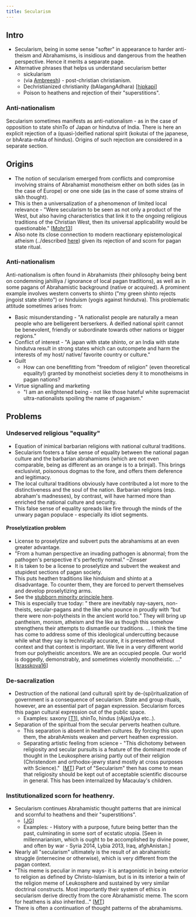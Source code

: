```yaml
---
title: Secularism
---
```


## Intro
- Secularism, being in some sense "softer" in appearance to harder anti-theism and Abrahamisms, is insidious and dangerous from the heathen perspective. Hence it merits a separate page.
- Alternative phrases that helps us understand secularism better
    - sickularism
    - (via [Ambreesh](https://www.facebook.com/ambreesh.mishra)) \- post-christian christianism.
    - Dechristianized christianity (bAlagangAdhara) \[[hipkapi](http://www.hipkapi.com/2011/03/03/the-religion-of-secular-state-dechristianized-christianity-s-n-balagangadhara/)\]
    - Poison to heathens and rejection of their "superstitions".

### Anti-nationalism
Secularism sometimes manifests as anti-nationalism - as in the case of opposition to state shinTo of Japan or hindutva of India. There is here an explicit rejection of a (quasi-)deified national spirit (kokutai of the japanese, or bhArata-mAta of hindus). Origins of such rejection are considered in a separate section. 

## Origins
- The notion of secularism emerged from conflicts and compromise involving strains of Abrahamist monotheism either on both sides (as in the case of Europe) or one one side (as in the case of some strains of sikh thought).
- This is then a universalization of a phenomenon of limited local relevance - "Were secularism to be seen as not only a product of the West, but also having characteristics that link it to the ongoing religious traditions of the Christian West, then its universal applicability would be questionable." \[[Mohr13](https://www.academia.edu/1549528/2_The_Christian_origins_of_secularism_and_the_rule_of_law)\]
- Also note its close connection to modern reactionary epistemological atheism (../described [here](../abe-disease/zombie-cult/)) given its rejection of and scorn for pagan state ritual.

### Anti-nationalism
Anti-nationalism is often found in Abrahamists (their philosophy being bent on condemning jahilliya / ignorance of local pagan traditions), as well as in some pagans of Abrahamistic background (native or acquired). A prominent example involves western converts to shinto ("my green shinto rejects jingoist state shinto") or hinduism (yogis against hindutva). This problematic attitude sometimes arises from:
- Basic misunderstanding - "A nationalist people are naturally a mean people who are belligerent berserkers. A deified national spirit cannot be benevolent, friendly or subordinate towards other nations or bigger regions."
- Conflict of interest - "A japan with state shinto, or an India with state hindutva result in strong states which can outcompete and harm the interests of my host/ native/ favorite country or culture."
- Guilt
  - How can one benefitting from "freedom of religion" (even theoretical equality!) granted by monotheist societies deny it to monotheisms in pagan nations?
- Virtue signalling and marketing
  - "I am an enlightened being - not like those hateful white supremacist ultra-nationalists spoiling the name of paganism."

## Problems
### Undeserved religious "equality"

- Equation of inimical barbarian religions with national cultural traditions.
- Secularism fosters a false sense of equality between the national pagan culture and the barbarian abrahamisms (which are not even comparable, being as different as an orange is to a brinjal). This brings exclusivist, poisonous dogmas to the fore, and offers them deference and legitimacy.
- The local cultural traditions obviously have contributed a lot more to the distinctiveness and the soul of the nation. Barbarian religions (esp. abraham's madnesses), by contrast, will have harmed more than enriched the national culture and security.
- This false sense of equality spreads like fire through the minds of the unwary pagan populace - especially its idiot segments.

#### Proselytization problem

- License to proselytize and subvert puts the abrahamisms at an even greater advantage.
- "From a human perspective an invading pathogen is abnormal; from the pathogen's perspective it's perfectly normal." –Zinsser
- It is taken to be a license to proselytize and subvert the weakest and stupidest sections of pagan society.
- This puts heathen traditions like hinduism and shinto at a disadvantage. To counter them, they are forced to pervert themselves and develop proselytizing arms.
- See the [stubborn minority principle here](../../../polity/external-affairs/tolerance/).
- This is especially true today: " there are inevitably nay-sayers, non-theists, secular-pagans and the like who pounce in proudly with “but there were non-polytheists in the ancient world too.” They will bring up pantheism, monism, atheism and the like as though this somehow strengthens their attempts to dismantle our traditions. ... I think the time has come to address some of this ideological undercutting because while what they say is technically accurate, it is presented without context and that context is important. We live in a very different world from our polytheistic ancestors. We are an occupied people. Our world is doggedly, demonstrably, and sometimes violently monotheistic. ..." \[[krasskova16](https://krasskova.wordpress.com/2016/03/13/the-battle-for-polytheisms-soul/)\]

### De-sacralization
- Destruction of the national (and cultural) spirit by de-(spi)ritualization of government is a consequence of secularism. State and group rituals, however, are an essential part of pagan expression. Secularism forces this pagan cultural expression out of the public space.
    - Examples: saxony \[[T1](https://twitter.com/Rjrasva/status/582162695127994370)\], shinTo, hindus (rAjasUya etc..).
- Separation of the spiritual from the secular perverts heathen culture.
    - This separation is absent in heathen cultures. By forcing this upon them, the abrahAmists weaken and pervert heathen expression.
    - Separating artistic feeling from science - "This dichotomy between religiosity and secular pursuits is a feature of the dominant mode of thought in the Leukosphere arising partly out of their religion (Christendom and orthodox-jewry stand mostly at cross purposes with Science)."  \[[MT](https://www.facebook.com/l.php?u=https%3A%2F%2Fmanasataramgini.wordpress.com%2F2013%2F02%2F10%2Fthe-end-of-the-heathens%2F&h=iAQF6fwII&s=1)\] Part of "Secularism" then has come to mean that religiosity should be kept out of acceptable scientific discourse in general. This has been internalized by Macaulay's children.

### Institutionalized scorn for heathenry.
- Secularism continues Abrahamistic thought patterns that are inimical and scornful to heathens and their "superstitions".
  - \[[JG](http://library.fora.tv/2008/05/24/John_Gray_in_Conversation)\] 
  - Examples: - History with a purpose, future being better than the past, culminating in some sort of ecstatic utopia. \[Seen in millennarianism, which is ought to be accomplished by divine power, and often by war - Syria 2014, Lybia 2013, Iraq, afghAnistan.\]
- Nearly all "secularism" ultimately is the result of an abrahamistic struggle (internecine or otherwise), which is very different from the pagan context.
- "This meme is peculiar in many ways- it is antagonistic in being exterior to religion as defined by Christo-Islamism, but is in its interior a twin of the religion meme of Leukosphere and sustained by very similar doctrinal constructs. Most importantly their system of ethics in secularism derive directly from the core Abrahamistic meme. The scorn for heathens is also inherited..." \[[MT](https://manasataramgini.wordpress.com/2007/07/09/western-generalizations-of-religiosity/)\]
- There is often a continuation of thought patterns of the abrahamisms. 

